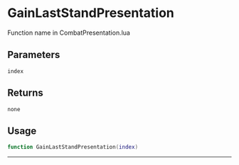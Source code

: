 # GainLastStandPresentation
Function name in CombatPresentation.lua
## Parameters
`index`
## Returns
`none`
## Usage
```lua
function GainLastStandPresentation(index)
```
---
